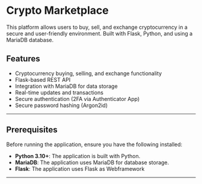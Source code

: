 # Crypto Marketplace
This platform allows users to buy, sell, and exchange cryptocurrency in a secure and user-friendly environment. Built with Flask, Python, and using a MariaDB database.

## Features
- Cryptocurrency buying, selling, and exchange functionality
- Flask-based REST API
- Integration with MariaDB for data storage
- Real-time updates and transactions
- Secure authentication (2FA via Authenticator App)
- Secure password hashing (Argon2id)

---

## Prerequisites
Before running the application, ensure you have the following installed:

- **Python 3.10+**: The application is built with Python.
- **MariaDB**: The application uses MariaDB for database storage.
- **Flask**: The application uses Flask as Webframework

---

